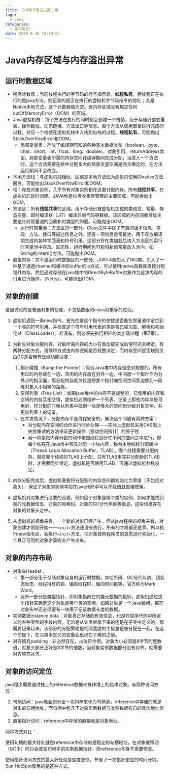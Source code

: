 ```yaml
---
title: JVM读书笔记之第二章
tags:
  - Java
categories:
  - 读书笔记
date: 2018-6-26 10:59:04
---
```

# Java内存区域与内存溢出异常

## 运行时数据区域

- 程序计数器：当前线程执行的字节码的行号指示器，**线程私有**，若线程正在执行的是java方法，则记录的是正在执行的虚拟机字节码指令的地址；若是Native本地方法，这个计数器值为空。该内存区域没有规定任何outOfMemoryError（OOM）的区域。
- Java虚拟机栈：每个方法在执行的同时都会创建一个栈帧，用于存储局部变量表、操作数栈、动态链接、方法出口等信息。每个方法从调用直至执行完成的过程，对应一个栈帧在虚拟机栈中入栈到出栈的过程。**线程私有**。可能抛出StackOverflowError和OOM。
  - 局部变量表：存放了编译期可知的各种基本数据类型（boolean、byte、char、short、int、float、long、double）、对象引用、returnAddress类型。局部变量表所需的内存空间在编译期间完成分配，当进入一个方法时，这个方法需要在帧中分配多大的局部变量空间是完全确定的，在方法运行期间不会改变。
- 本地方法栈：与虚拟机栈相似，区别是本地方法栈为虚拟机使用的native方法服务。可能抛出StackOverflowError和OOM。
- 堆：存放对象实例，几乎所有对象实例都在这里分配内存。所有**线程共享**。在虚拟机启动时创建。JAVA堆是垃圾收集器管理的主要区域。可能会抛出OOM。
- 方法区：所有**线程共享**的区域。用于存储已被虚拟机加载的类信息、常量、静态变量、即时编译器（JIT）编译后的代码等数据。该区域的内存回收目标主要是针对常量池的回收和对类型的卸载。可能抛出OOM。
  - 运行时常量池：方法区的一部分。Class文件中除了有类的版本信息、字段、方法、接口等描述信息之外，还有一项信息是常量池，用于存放编译期生成的各种字面量和符号引用，这部分将在类加载后进入方法区的运行时常量池中存放。动态性，运行期间也可能将新的常量放入池内，如String的intern()方法。可能抛出OOM。
- 直接内存：并不是运行时数据区的一部分，JDK1.4新加入了NIO类，引入了一种基于通道channel和缓冲区buffer的io方式，可以使用native函数库直接分配堆外内存，然后通过存储在java堆中的DirectByteBuffer对象作为这块内存的引用进行操作。（Netty）。可能抛出OOM。
<!-- more -->
## 对象的创建

这里讨论的是普通对象的创建，不包括数组和class对象等的过程。

1. 虚拟机遇到一条new指令，首先检查这个指令的参数是否能在常量池中定位到一个类的符号引用，并检查这个符号引用代表的类是否已被加载、解析和初始化过（ClassLoader）。若没有，则必须先执行相应的类加载过程（第7章）。
2. 为新生对象分配内存。对象所需内存的大小在类加载完成后便可完全确定。有两种分配方式，用哪种方式由内存空间是否规整决定，而内存空间是否规则又由GC是否带有压缩功能决定：
   1. 指针碰撞（Bump the Pointer）：假设Java堆中内存是绝对规整的，所有用过的内存放在一边，空闲的内存放在另外一边，中间放一个指针作为分界点的指示器，那分配内存就仅仅是把那个指针向空闲空间那边挪到一段与对象大小相等的距离。
   2. 空间列表（Free List）：如果java堆中的内存不是规整的，已使用的内存和空闲的内存互相交错，虚拟机必须维护一个列表，记录上那些内存块是可用的，在分配的时候从列表中找到一块足够大的空间划分给对象实例，并更新列表上的记录。

   - 在并发情况下，分配内存不是线程安全的，解决这个问题有两种方案：
     - 对分配内存空间的动作进行同步处理——实际上虚拟机采用CAS配上失败重试的方法保证更新操作（挪动空闲指针）的原子性
     - 另一种是把内存分配的动作按照线程划分在不同的空间之中进行，即每个线程在Java堆中预先分配一小块内存，称为本地线程分配缓冲（Thread Local Allocation Buffer，TLAB）。哪个线程需要分配内存，就在哪个线程的TLAB上分配，只有TLAB用完并分配新的TLAB时，才需要同步锁定。虚拟机是否使用TLAB，可通过虚拟机参数设定。
3. 内存分配完成后，虚拟机需要将分配到的内存空间都初始化为零值（不包括对象头），保证了对象的实例字段在java代码中可以不赋值就直接使用。
4. 虚拟机对对象进行必要的设置，例如这个对象是哪个类的实例、如何才能找到类的元数据信息、对象的哈希码、对象的GC分代年龄等信息。这些信息存在对象的对象头之中。
5. 从虚拟机的视角来看，一个新的对象已经产生，但从java程序的视角来看，对象创建才刚刚开始——`<init>`方法还没有执行，所有的字段都还是零。所以执行new指令后，会执行`<init>`方法，把对象按照程序员的意愿进行初始化，一个真正可用的对象才算完全产生出来。

## 对象的内存布局

- 对象头Header：
  - 第一部分用于存储对象自身的运行时数据，如哈希码、GC分代年龄、锁状态标志、线程持有的锁、偏向线程ID、偏向时间戳等，官方称为Mark Word。
  - 另外一部分是类型指针，即对象指向它的类元数据的指针，虚拟机通过这个指针来确定这个对象是哪个类的实例。如果对象是一个Java数组，那在对象头中还必须要有一块用于记录数据长度的数据。
- 实例数据instance data：对象真正存储的有效信息，也是在程序代码中所定义的各种类型的字段内容。无论是从父类继承下来的还是在子类中定义的，都需要记录起来。该部分的分配策略是相同宽度的字段总是被分配在一起，在这个前提下，在父类中定义的变量会出现在子类的之前。
- 对齐填充padding：非必然存在，占位符作用。对象大小必须是8字节的整数倍，对象头部分正好是8字节的倍数，当对象实例数据部分没有对齐，就需要对齐填充补齐。

## 对象的访问定位

java程序需要通过栈上的reference数据来操作堆上的具体对象。有两种访问方式：

1. 句柄访问：java堆会划分出一块内存来作为句柄池，reference中存储的就是对象的句柄地址，而句柄中包含了对象实例数据与类型数据各自的具体地址信息。
2. 直接指针访问：reference中存储的直接就是对象地址。

两种方式对比：

​	使用句柄的最大好处就是reference中存储的是稳定的句柄地址，在对象被移动（GC中）时只会改变句柄中的实例数据指针，而reference本身不需要修改。

​	使用指针访问方式的最大好处就是速度更快，节省了一次指针定位的时间开销。Sun HotSpot使用的是这种方式。